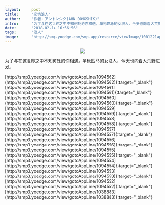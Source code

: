 ```yaml
---
layout:     post
title:      "恋情浪人"
author:     "作者：アントンシク(AHN DONGSHIK)"
intro:      "为了与在这世界之中不知何处的你相遇。单枪匹马的女浪人、今天也向着大荒野进发。"
date:       "2018-02-14 16:56:56"
tags:       "浪人"
image:      "http://smp.yoedge.com/smp-app/resource/viewImage/1001221appline.png"
---
```

<div style="text-align: center">
<p><img src="http://smp.yoedge.com/smp-app/resource/viewImage/1001221appline.png"/></p>
</div>
<p class="post-meta">
<span>为了与在这世界之中不知何处的你相遇。单枪匹马的女浪人、今天也向着大荒野进发。</span>
</p>
[http://smp3.yoedge.com/view/gotoAppLine/1094562](http://smp3.yoedge.com/view/gotoAppLine/1094562){:target="_blank"}
[http://smp3.yoedge.com/view/gotoAppLine/1094561](http://smp3.yoedge.com/view/gotoAppLine/1094561){:target="_blank"}
[http://smp3.yoedge.com/view/gotoAppLine/1094560](http://smp3.yoedge.com/view/gotoAppLine/1094560){:target="_blank"}
[http://smp3.yoedge.com/view/gotoAppLine/1094559](http://smp3.yoedge.com/view/gotoAppLine/1094559){:target="_blank"}
[http://smp3.yoedge.com/view/gotoAppLine/1094558](http://smp3.yoedge.com/view/gotoAppLine/1094558){:target="_blank"}
[http://smp3.yoedge.com/view/gotoAppLine/1094557](http://smp3.yoedge.com/view/gotoAppLine/1094557){:target="_blank"}
[http://smp3.yoedge.com/view/gotoAppLine/1094556](http://smp3.yoedge.com/view/gotoAppLine/1094556){:target="_blank"}
[http://smp3.yoedge.com/view/gotoAppLine/1094555](http://smp3.yoedge.com/view/gotoAppLine/1094555){:target="_blank"}
[http://smp3.yoedge.com/view/gotoAppLine/1094554](http://smp3.yoedge.com/view/gotoAppLine/1094554){:target="_blank"}
[http://smp3.yoedge.com/view/gotoAppLine/1094553](http://smp3.yoedge.com/view/gotoAppLine/1094553){:target="_blank"}
[http://smp3.yoedge.com/view/gotoAppLine/1094552](http://smp3.yoedge.com/view/gotoAppLine/1094552){:target="_blank"}
[http://smp3.yoedge.com/view/gotoAppLine/1038883](http://smp3.yoedge.com/view/gotoAppLine/1038883){:target="_blank"}


